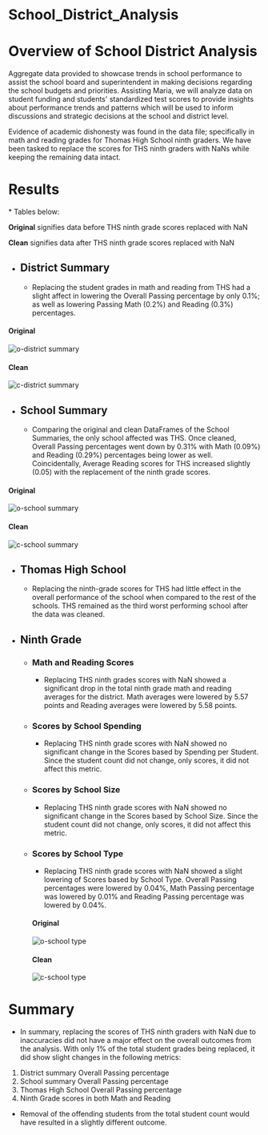 # School_District_Analysis

# Overview of School District Analysis
Aggregate data provided to showcase trends in school performance to assist the school board and superintendent in making decisions regarding the school budgets and priorities.  Assisting Maria, we will analyze data on student funding and students' standardized test scores to provide insights about performance trends and patterns which will be used to inform discussions and strategic decisions at the school and district level.

Evidence of academic dishonesty was found in the data file; specifically in math and reading grades for Thomas High School ninth graders.  We have been tasked to replace the scores for THS ninth graders with NaNs while keeping the remaining data intact.  

# Results
\* Tables below:

**Original** signifies data before THS ninth grade scores replaced with NaN

**Clean** signifies data after THS ninth grade scores replaced with NaN

- ## District Summary
  - Replacing the student grades in math and reading from THS had a slight affect in lowering the Overall Passing percentage by only 0.1%; as well as lowering Passing Math (0.2%) and Reading (0.3%) percentages.

#### Original
![o-district summary](https://user-images.githubusercontent.com/74840026/126019171-847213be-3303-4979-82c3-f89871670211.PNG)
#### Clean
![c-district summary](https://user-images.githubusercontent.com/74840026/126019169-3719721f-45f8-412d-96a8-fa5fb563a4c8.PNG)
 
- ## School Summary
  - Comparing the original and clean DataFrames of the School Summaries, the only school affected was THS.  Once cleaned, Overall Passing percentages went down by 0.31% with Math (0.09%) and Reading (0.29%) percentages being lower as well.  Coincidentally, Average Reading scores for THS increased slightly (0.05) with the replacement of the ninth grade scores.

#### Original
![o-school summary](https://user-images.githubusercontent.com/74840026/126019973-8460b31f-1fbc-40d0-88c3-bd9332d44e49.PNG)
#### Clean
![c-school summary](https://user-images.githubusercontent.com/74840026/126019972-8b36d030-d1fe-4df6-a891-9c428caa5d5e.PNG)

- ## Thomas High School
  - Replacing the ninth-grade scores for THS had little effect in the overall performance of the school when compared to the rest of the schools.  THS remained as the third worst performing school after the data was cleaned.

- ## Ninth Grade

    - ### Math and Reading Scores
      - Replacing THS ninth grades scores with NaN showed a significant drop in the total ninth grade math and reading averages for the district.  Math averages were lowered by 5.57 points and Reading averages were lowered by 5.58 points. 
    - ### Scores by School Spending
      - Replacing THS ninth grade scores with NaN showed no significant change in the Scores based by Spending per Student.  Since the student count did not change, only scores, it did not affect this metric.
    - ### Scores by School Size
      - Replacing THS ninth grade scores with NaN showed no significant change in the Scores based by School Size.  Since the student count did not change, only scores, it did not affect this metric.
    - ### Scores by School Type
      - Replacing THS ninth grade scores with NaN showed a slight lowering of Scores based by School Type.  Overall Passing percentages were lowered by 0.04%, Math Passing percentage was lowered by 0.01% and Reading Passing percentage was lowered by 0.04%.
      #### Original
      ![o-school type](https://user-images.githubusercontent.com/74840026/126022805-b6b68218-9be1-4267-97db-614f27451bc8.PNG)

      #### Clean
      ![c-school type](https://user-images.githubusercontent.com/74840026/126022814-3ce97b76-b331-4e2e-903a-014a09a323e0.PNG)

# Summary
- In summary, replacing the scores of THS ninth graders with NaN due to inaccuracies did not have a major effect on the overall outcomes from the analysis.  With only 1% of the total student grades being replaced, it did show slight changes in the following metrics:
1. District summary Overall Passing percentage
2. School summary Overall Passing percentage
3. Thomas High School Overall Passing percentage
4. Ninth Grade scores in both Math and Reading
- Removal of the offending students from the total student count would have resulted in a slightly different outcome.
